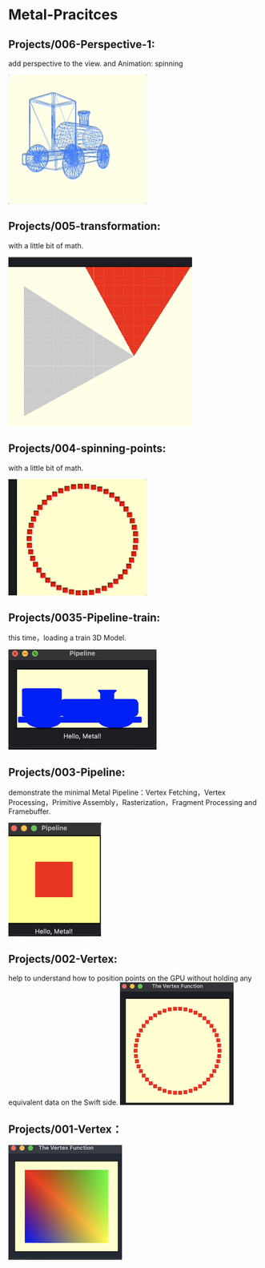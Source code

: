 # Metal-Pracitces

## Projects/006-Perspective-1:
add perspective to the view. and Animation: spinning

![image](https://github.com/chansonyan/Metal-Pracitces/blob/main/Images/006-Perspective-1/perspective_train.gif)


## Projects/005-transformation:
with a little bit of math.

![image](https://github.com/chansonyan/Metal-Pracitces/blob/main/Images/005-transformation/transfo.png)


## Projects/004-spinning-points:
with a little bit of math.

![image](https://github.com/chansonyan/Metal-Pracitces/blob/main/Images/004-spinning-points/spin-points.gif)



## Projects/0035-Pipeline-train:
this time，loading a train 3D Model.

![image](https://github.com/chansonyan/Metal-Pracitces/blob/main/Images/0035-Pipeline-train/Screenshot-train.png)


## Projects/003-Pipeline:
demonstrate the minimal Metal Pipeline：Vertex Fetching，Vertex Processing，Primitive Assembly，Rasterization，Fragment Processing and Framebuffer.

![image](https://github.com/chansonyan/Metal-Pracitces/blob/main/Images/003-Pipeline/Screenshot-pipeline.png)


## Projects/002-Vertex:
help to understand how to position points on the GPU without holding any equivalent data on the Swift side.
![image](https://github.com/chansonyan/Metal-Pracitces/blob/main/Images/002-Vertex/metal2.png)


## Projects/001-Vertex：
![image](https://github.com/chansonyan/Metal-Pracitces/blob/main/Images/001-Vertex/The%20Vertex%20Function.png)

